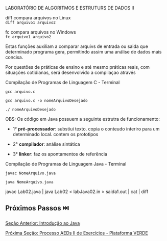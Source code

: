 LABORATÓRIO DE ALGORITMOS E ESTRUTURS DE DADOS II

diff compara arquivos no Linux  
`diff arquivo1 arquivo2`

fc compara arquivos no Windows  
`fc arquivo1 arquivo2`

Estas funções auxiliam a comparar arquivs de entrada ou saida que determinado programa gera, permitindo assim uma análise de dados mais concisa.

Por questões de práticas de ensino e até mesmo práticas reais, com situações cotidianas, será desenvolvido a compilaçao através

Compilação de Programas de Linguagem C - Terminal

`gcc arquivo.c`

`gcc arquivo.c -o nomeArquivoDesejado`

`./ nomeArquivoDesejado`

OBS: Os código em Java possuem a seguinte estrutra de funcionamento:

- 1° **pré-processador**: substiui texto. copia o conteudo interiro para um determinado local. contem os prototipos

- 2° **compilador**: análise sintática

- 3° **linker**: faz os apontamentos de referência

Compilação de Programas de Linguagem Java - Terminal

`javac NomeArquivo.java`

`java NomeArquivo.java`

javac Lab02.java | java Lab02 < labJava02.in > saida1.out | cat | diff  

## Próximos Passos ⏭️

[Seção Anterior: Introdução ao Java](introducao-java-aeds-ii.md)

[Próxima Seção: Processo AEDs II de Exercícios - Plataforma VERDE](exercicio-verde.md)